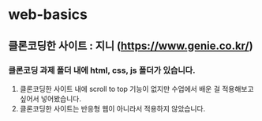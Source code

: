# web-basics
## 클론코딩한 사이트 : 지니 (https://www.genie.co.kr/)
### 클론코딩 과제 폴더 내에 html, css, js 폴더가 있습니다.
1. 클론코딩한 사이트 내에 scroll to top 기능이 없지만 수업에서 배운 걸 적용해보고 싶어서 넣어봤습니다.
2. 클론코딩한 사이트는 반응형 웹이 아니라서 적용하지 않았습니다.
